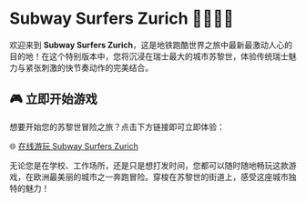 # Subway Surfers Zurich 🏃‍♂️🇨🇭

欢迎来到 **Subway Surfers Zurich**，这是地铁跑酷世界之旅中最新最激动人心的目的地！在这个特别版本中，您将沉浸在瑞士最大的城市苏黎世，体验传统瑞士魅力与紧张刺激的快节奏动作的完美结合。

## 🎮 立即开始游戏

想要开始您的苏黎世冒险之旅？点击下方链接即可立即体验：

🌐 [在线游玩 Subway Surfers Zurich](https://subway-surfers-zurich.com/)

无论您是在学校、工作场所，还是只是想打发时间，您都可以随时随地畅玩这款游戏，在欧洲最美丽的城市之一奔跑冒险。穿梭在苏黎世的街道上，感受这座城市独特的魅力！
